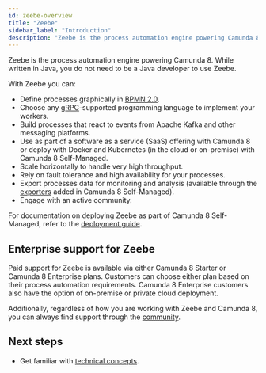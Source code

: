 ```yaml
---
id: zeebe-overview
title: "Zeebe"
sidebar_label: "Introduction"
description: "Zeebe is the process automation engine powering Camunda 8. While written in Java, you do not need to be a Java developer to use Zeebe."
---
```


Zeebe is the process automation engine powering Camunda 8. While written in Java, you do not need to be a Java developer to use Zeebe.

With Zeebe you can:

- Define processes graphically in [BPMN 2.0](../modeler/bpmn/bpmn-coverage.md).
- Choose any [gRPC](/apis-tools/zeebe-api/grpc.md)-supported programming language to implement your workers.
- Build processes that react to events from Apache Kafka and other messaging platforms.
- Use as part of a software as a service (SaaS) offering with Camunda 8 or deploy with Docker and Kubernetes (in the cloud or on-premise) with Camunda 8 Self-Managed.
- Scale horizontally to handle very high throughput.
- Rely on fault tolerance and high availability for your processes.
- Export processes data for monitoring and analysis (available through the [exporters](../../self-managed/zeebe-deployment/exporters/exporters.md) added in Camunda 8 Self-Managed).
- Engage with an active community.

For documentation on deploying Zeebe as part of Camunda 8 Self-Managed, refer to the [deployment guide](../../self-managed/zeebe-deployment/zeebe-installation.md).

## Enterprise support for Zeebe

Paid support for Zeebe is available via either Camunda 8 Starter or Camunda 8 Enterprise plans. Customers can choose either plan based on their process automation requirements. Camunda 8 Enterprise customers also have the option of on-premise or private cloud deployment.

Additionally, regardless of how you are working with Zeebe and Camunda 8, you can always find support through the [community](/contact/).

## Next steps

- Get familiar with [technical concepts](technical-concepts/technical-concepts-overview.md).
